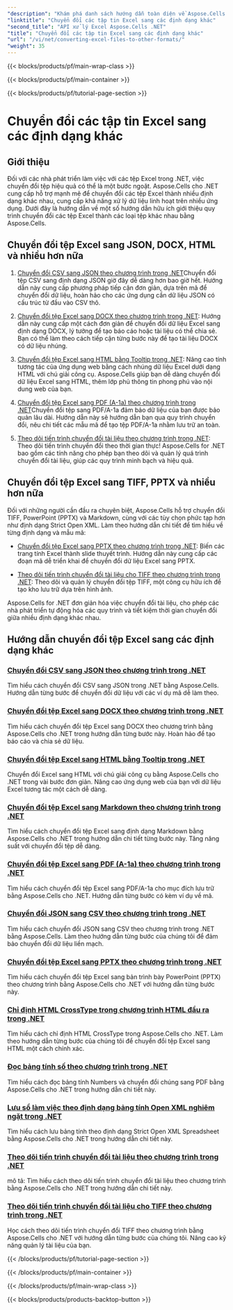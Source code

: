 ```yaml
---
"description": "Khám phá danh sách hướng dẫn toàn diện về Aspose.Cells cho .NET để chuyển đổi các tệp Excel sang các định dạng như JSON, DOCX, HTML, PDF, Markdown, v.v."
"linktitle": "Chuyển đổi các tập tin Excel sang các định dạng khác"
"second_title": "API xử lý Excel Aspose.Cells .NET"
"title": "Chuyển đổi các tập tin Excel sang các định dạng khác"
"url": "/vi/net/converting-excel-files-to-other-formats/"
"weight": 35
---
```


{{< blocks/products/pf/main-wrap-class >}}

{{< blocks/products/pf/main-container >}}

{{< blocks/products/pf/tutorial-page-section >}}

# Chuyển đổi các tập tin Excel sang các định dạng khác

## Giới thiệu

Đối với các nhà phát triển làm việc với các tệp Excel trong .NET, việc chuyển đổi tệp hiệu quả có thể là một bước ngoặt. Aspose.Cells cho .NET cung cấp hỗ trợ mạnh mẽ để chuyển đổi các tệp Excel thành nhiều định dạng khác nhau, cung cấp khả năng xử lý dữ liệu linh hoạt trên nhiều ứng dụng. Dưới đây là hướng dẫn về một số hướng dẫn hữu ích giới thiệu quy trình chuyển đổi các tệp Excel thành các loại tệp khác nhau bằng Aspose.Cells.

## Chuyển đổi tệp Excel sang JSON, DOCX, HTML và nhiều hơn nữa

1. [Chuyển đổi CSV sang JSON theo chương trình trong .NET](./converting-csv-to-json/)Chuyển đổi tệp CSV sang định dạng JSON giờ đây dễ dàng hơn bao giờ hết. Hướng dẫn này cung cấp phương pháp tiếp cận đơn giản, dựa trên mã để chuyển đổi dữ liệu, hoàn hảo cho các ứng dụng cần dữ liệu JSON có cấu trúc từ đầu vào CSV thô.

2. [Chuyển đổi tệp Excel sang DOCX theo chương trình trong .NET](./converting-excel-file-to-docx/): Hướng dẫn này cung cấp một cách đơn giản để chuyển đổi dữ liệu Excel sang định dạng DOCX, lý tưởng để tạo báo cáo hoặc tài liệu có thể chia sẻ. Bạn có thể làm theo cách tiếp cận từng bước này để tạo tài liệu DOCX có dữ liệu nhúng.

3. [Chuyển đổi tệp Excel sang HTML bằng Tooltip trong .NET](./converting-excel-file-to-html-with-tooltip/): Nâng cao tính tương tác của ứng dụng web bằng cách nhúng dữ liệu Excel dưới dạng HTML với chú giải công cụ. Aspose.Cells giúp bạn dễ dàng chuyển đổi dữ liệu Excel sang HTML, thêm lớp phủ thông tin phong phú vào nội dung web của bạn.

4. [Chuyển đổi tệp Excel sang PDF (A-1a) theo chương trình trong .NET](./converting-excel-file-to-pdf-a-1a/)Chuyển đổi tệp sang PDF/A-1a đảm bảo dữ liệu của bạn được bảo quản lâu dài. Hướng dẫn này sẽ hướng dẫn bạn qua quy trình chuyển đổi, nêu chi tiết các mẫu mã để tạo tệp PDF/A-1a nhằm lưu trữ an toàn.

5. [Theo dõi tiến trình chuyển đổi tài liệu theo chương trình trong .NET](./tracking-document-conversion-progress/): Theo dõi tiến trình chuyển đổi theo thời gian thực! Aspose.Cells for .NET bao gồm các tính năng cho phép bạn theo dõi và quản lý quá trình chuyển đổi tài liệu, giúp các quy trình minh bạch và hiệu quả.

## Chuyển đổi tệp Excel sang TIFF, PPTX và nhiều hơn nữa

Đối với những người cần đầu ra chuyên biệt, Aspose.Cells hỗ trợ chuyển đổi TIFF, PowerPoint (PPTX) và Markdown, cùng với các tùy chọn phức tạp hơn như định dạng Strict Open XML. Làm theo hướng dẫn chi tiết để tìm hiểu về từng định dạng và mẫu mã:

- [Chuyển đổi tệp Excel sang PPTX theo chương trình trong .NET](./converting-excel-file-to-pptx/): Biến các trang tính Excel thành slide thuyết trình. Hướng dẫn này cung cấp các đoạn mã dễ triển khai để chuyển đổi dữ liệu Excel sang PPTX.

- [Theo dõi tiến trình chuyển đổi tài liệu cho TIFF theo chương trình trong .NET](./tracking-document-conversion-progress-for-tiff/): Theo dõi và quản lý chuyển đổi tệp TIFF, một công cụ hữu ích để tạo kho lưu trữ dựa trên hình ảnh.

Aspose.Cells for .NET đơn giản hóa việc chuyển đổi tài liệu, cho phép các nhà phát triển tự động hóa các quy trình và tiết kiệm thời gian chuyển đổi giữa nhiều định dạng khác nhau.

## Hướng dẫn chuyển đổi tệp Excel sang các định dạng khác
### [Chuyển đổi CSV sang JSON theo chương trình trong .NET](./converting-csv-to-json/)
Tìm hiểu cách chuyển đổi CSV sang JSON trong .NET bằng Aspose.Cells. Hướng dẫn từng bước để chuyển đổi dữ liệu với các ví dụ mã dễ làm theo.
### [Chuyển đổi tệp Excel sang DOCX theo chương trình trong .NET](./converting-excel-file-to-docx/)
Tìm hiểu cách chuyển đổi tệp Excel sang DOCX theo chương trình bằng Aspose.Cells cho .NET trong hướng dẫn từng bước này. Hoàn hảo để tạo báo cáo và chia sẻ dữ liệu.
### [Chuyển đổi tệp Excel sang HTML bằng Tooltip trong .NET](./converting-excel-file-to-html-with-tooltip/)
Chuyển đổi Excel sang HTML với chú giải công cụ bằng Aspose.Cells cho .NET trong vài bước đơn giản. Nâng cao ứng dụng web của bạn với dữ liệu Excel tương tác một cách dễ dàng.
### [Chuyển đổi tệp Excel sang Markdown theo chương trình trong .NET](./converting-excel-file-to-markdown/)
Tìm hiểu cách chuyển đổi tệp Excel sang định dạng Markdown bằng Aspose.Cells cho .NET trong hướng dẫn chi tiết từng bước này. Tăng năng suất với chuyển đổi tệp dễ dàng.
### [Chuyển đổi tệp Excel sang PDF (A-1a) theo chương trình trong .NET](./converting-excel-file-to-pdf-a-1a/)
Tìm hiểu cách chuyển đổi tệp Excel sang PDF/A-1a cho mục đích lưu trữ bằng Aspose.Cells cho .NET. Hướng dẫn từng bước có kèm ví dụ về mã.
### [Chuyển đổi JSON sang CSV theo chương trình trong .NET](./converting-json-to-csv/)
Tìm hiểu cách chuyển đổi JSON sang CSV theo chương trình trong .NET bằng Aspose.Cells. Làm theo hướng dẫn từng bước của chúng tôi để đảm bảo chuyển đổi dữ liệu liền mạch.
### [Chuyển đổi tệp Excel sang PPTX theo chương trình trong .NET](./converting-excel-file-to-pptx/)
Tìm hiểu cách chuyển đổi tệp Excel sang bản trình bày PowerPoint (PPTX) theo chương trình bằng Aspose.Cells cho .NET với hướng dẫn từng bước này.
### [Chỉ định HTML CrossType trong chương trình HTML đầu ra trong .NET](./specifying-html-crosstype-in-output-html/)
Tìm hiểu cách chỉ định HTML CrossType trong Aspose.Cells cho .NET. Làm theo hướng dẫn từng bước của chúng tôi để chuyển đổi tệp Excel sang HTML một cách chính xác.
### [Đọc bảng tính số theo chương trình trong .NET](./reading-numbers-spreadsheet/)
Tìm hiểu cách đọc bảng tính Numbers và chuyển đổi chúng sang PDF bằng Aspose.Cells cho .NET trong hướng dẫn chi tiết này.
### [Lưu sổ làm việc theo định dạng bảng tính Open XML nghiêm ngặt trong .NET](./saving-workbook-to-strict-open-xml-spreadsheet-format/)
Tìm hiểu cách lưu bảng tính theo định dạng Strict Open XML Spreadsheet bằng Aspose.Cells cho .NET trong hướng dẫn chi tiết này.
### [Theo dõi tiến trình chuyển đổi tài liệu theo chương trình trong .NET](./tracking-document-conversion-progress/)
mô tả: Tìm hiểu cách theo dõi tiến trình chuyển đổi tài liệu theo chương trình bằng Aspose.Cells cho .NET trong hướng dẫn chi tiết này.
### [Theo dõi tiến trình chuyển đổi tài liệu cho TIFF theo chương trình trong .NET](./tracking-document-conversion-progress-for-tiff/)
Học cách theo dõi tiến trình chuyển đổi TIFF theo chương trình bằng Aspose.Cells cho .NET với hướng dẫn từng bước của chúng tôi. Nâng cao kỹ năng quản lý tài liệu của bạn.

{{< /blocks/products/pf/tutorial-page-section >}}

{{< /blocks/products/pf/main-container >}}

{{< /blocks/products/pf/main-wrap-class >}}

{{< blocks/products/products-backtop-button >}}